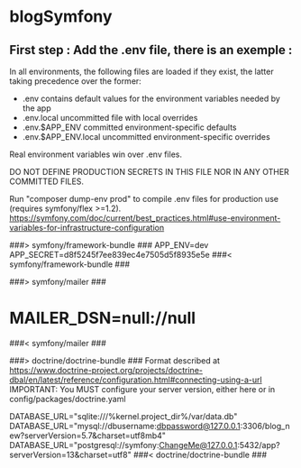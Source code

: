 # blogSymfony
## First step : Add the .env file, there is an exemple : 
In all environments, the following files are loaded if they exist,
the latter taking precedence over the former:

 * .env                contains default values for the environment variables needed by the app
 * .env.local          uncommitted file with local overrides
 * .env.$APP_ENV       committed environment-specific defaults
 * .env.$APP_ENV.local uncommitted environment-specific overrides

Real environment variables win over .env files.

DO NOT DEFINE PRODUCTION SECRETS IN THIS FILE NOR IN ANY OTHER COMMITTED FILES.

Run "composer dump-env prod" to compile .env files for production use (requires symfony/flex >=1.2).
https://symfony.com/doc/current/best_practices.html#use-environment-variables-for-infrastructure-configuration

###> symfony/framework-bundle ###
APP_ENV=dev
APP_SECRET=d8f5245f7ee839ec4e7505d5f8935e5e
###< symfony/framework-bundle ###

###> symfony/mailer ###
# MAILER_DSN=null://null
###< symfony/mailer ###

###> doctrine/doctrine-bundle ###
Format described at https://www.doctrine-project.org/projects/doctrine-dbal/en/latest/reference/configuration.html#connecting-using-a-url
IMPORTANT: You MUST configure your server version, either here or in config/packages/doctrine.yaml

DATABASE_URL="sqlite:///%kernel.project_dir%/var/data.db"
DATABASE_URL="mysql://dbusername:dbpassword@127.0.0.1:3306/blog_new?serverVersion=5.7&charset=utf8mb4"
DATABASE_URL="postgresql://symfony:ChangeMe@127.0.0.1:5432/app?serverVersion=13&charset=utf8"
###< doctrine/doctrine-bundle ###
